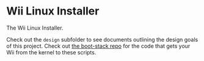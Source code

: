 # Wii Linux Installer

The Wii Linux Installer.


Check out the `design` subfolder to see documents outlining the design goals of this project.
Check out [the boot-stack repo](https://github.com/Wii-Linux/boot-stack) for the code that gets your Wii from the kernel to these scripts.

